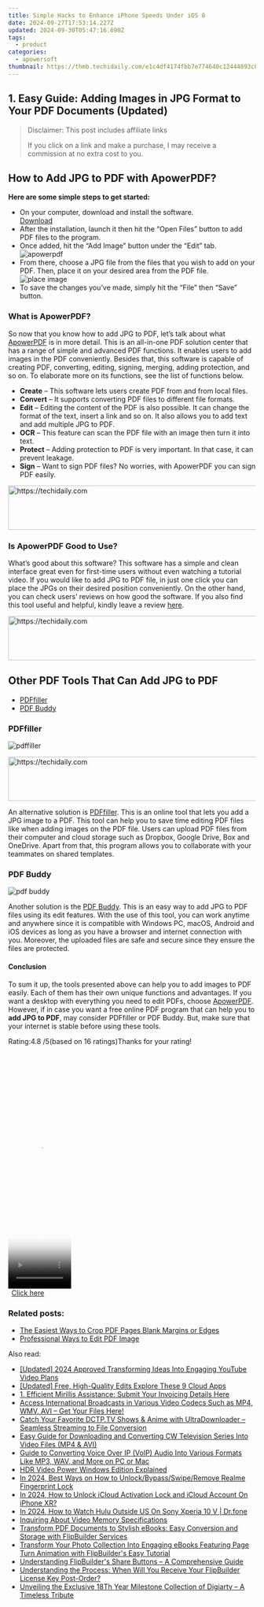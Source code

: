 ```yaml
---
title: Simple Hacks to Enhance iPhone Speeds Under iOS 8
date: 2024-09-27T17:53:14.227Z
updated: 2024-09-30T05:47:16.690Z
tags:
  - product
categories:
  - apowersoft
thumbnail: https://thmb.techidaily.com/e1c4df4174fbb7e774640c12444893c833b651d1c12bd8c02f2b01f747786c25.jpg
---
```


## 1. Easy Guide: Adding Images in JPG Format to Your PDF Documents (Updated)

>  Disclaimer: This post includes affiliate links
>
>  If you click on a link and make a purchase, I may receive a commission at no extra cost to you.
>

## How to Add JPG to PDF with ApowerPDF?

**Here are some simple steps to get started:**

* On your computer, download and install the software.  
[Download](https://tools.techidaily.com/apowersoft/products/)
* After the installation, launch it then hit the “Open Files” button to add PDF files to the program.
* Once added, hit the “Add Image” button under the “Edit” tab.  
![apowerpdf](https://www.apowersoft.com//webusupload.aoscdn.com/apowercom/wp-content/uploads/2020/07/add-image.jpg.webp)
* From there, choose a JPG file from the files that you wish to add on your PDF. Then, place it on your desired area from the PDF file.  
![place image](https://www.apowersoft.com//webusupload.aoscdn.com/apowercom/wp-content/uploads/2020/07/place-jpg.jpg.webp)
* To save the changes you’ve made, simply hit the “File” then “Save” button.

### What is ApowerPDF?

So now that you know how to add JPG to PDF, let’s talk about what [ApowerPDF](https://tools.techidaily.com/apowersoft/apower-pdf/) is in more detail. This is an all-in-one PDF solution center that has a range of simple and advanced PDF functions. It enables users to add images in the PDF conveniently. Besides that, this software is capable of creating PDF, converting, editing, signing, merging, adding protection, and so on. To elaborate more on its functions, see the list of functions below.

* **Create** – This software lets users create PDF from and from local files.
* **Convert** – It supports converting PDF files to different file formats.
* **Edit**  – Editing the content of the PDF is also possible. It can change the format of the text, insert a link and so on. It also allows you to add text and add multiple JPG to PDF.
* **OCR** – This feature can scan the PDF file with an image then turn it into text.
* **Protect** – Adding protection to PDF is very important. In that case, it can prevent leakage.
* **Sign** – Want to sign PDF files? No worries, with ApowerPDF you can sign PDF easily.

<!-- affiliate ads begin -->
<a href="https://aligracehair.sjv.io/c/5597632/1975821/19272" target="_top" id="1975821">
  <img src="//a.impactradius-go.com/display-ad/19272-1975821" border="0" alt="https://techidaily.com" width="728" height="90"/>
</a>
<img height="0" width="0" src="https://aligracehair.sjv.io/i/5597632/1975821/19272" style="position:absolute;visibility:hidden;" border="0" />
<!-- affiliate ads end -->

### Is ApowerPDF Good to Use?

What’s good about this software? This software has a simple and clean interface great even for first-time users without even watching a tutorial video. If you would like to add JPG to PDF file, in just one click you can place the JPGs on their desired position conveniently. On the other hand, you can check users’ reviews on how good the software. If you also find this tool useful and helpful, kindly leave a review [here](https://www.g2crowd.com/products/apowerpdf/reviews).

<!-- affiliate ads begin -->
<a href="https://appsumo.8odi.net/c/5597632/2105883/7443" target="_top" id="2105883">
  <img src="//a.impactradius-go.com/display-ad/7443-2105883" border="0" alt="https://techidaily.com" width="728" height="90"/>
</a>
<img height="0" width="0" src="https://appsumo.8odi.net/i/5597632/2105883/7443" style="position:absolute;visibility:hidden;" border="0" />
<!-- affiliate ads end -->

## Other PDF Tools That Can Add JPG to PDF

* [PDFfiller](https://tools.techidaily.com/apowersoft/products/)
* [PDF Buddy](https://tools.techidaily.com/apowersoft/products/)

### PDFfiller

![pdffiller](https://www.apowersoft.com//webusupload.aoscdn.com/apowercom/wp-content/uploads/2020/07/add-image-pdffiller.jpg.webp)

<!-- affiliate ads begin -->
<a href="https://appsumo.8odi.net/c/5597632/2037356/7443" target="_top" id="2037356">
  <img src="//a.impactradius-go.com/display-ad/7443-2037356" border="0" alt="https://techidaily.com" width="728" height="90"/>
</a>
<img height="0" width="0" src="https://appsumo.8odi.net/i/5597632/2037356/7443" style="position:absolute;visibility:hidden;" border="0" />
<!-- affiliate ads end -->

An alternative solution is [PDFfiller](https://www.pdffiller.com/en/categories/add-image.htm). This is an online tool that lets you add a JPG image to a PDF. This tool can help you to save time editing PDF files like when adding images on the PDF file. Users can upload PDF files from their computer and cloud storage such as Dropbox, Google Drive, Box and OneDrive. Apart from that, this program allows you to collaborate with your teammates on shared templates.

### PDF Buddy

![pdf buddy](https://www.apowersoft.com//webusupload.aoscdn.com/apowercom/wp-content/uploads/2020/07/add-jpg-using-pdfbuddy.jpg.webp)

Another solution is the [PDF Buddy](https://www.pdfbuddy.com/how-to/add-image-to-pdf). This is an easy way to add JPG to PDF files using its edit features. With the use of this tool, you can work anytime and anywhere since it is compatible with Windows PC, macOS, Android and iOS devices as long as you have a browser and internet connection with you. Moreover, the uploaded files are safe and secure since they ensure the files are protected.

#### Conclusion

To sum it up, the tools presented above can help you to add images to PDF easily. Each of them has their own unique functions and advantages. If you want a desktop with everything you need to edit PDFs, choose [ApowerPDF](https://tools.techidaily.com/apowersoft/apower-pdf/). However, if in case you want a free online PDF program that can help you to **add JPG to PDF**, may consider PDFfiller or PDF Buddy. But, make sure that your internet is stable before using these tools.

Rating:4.8 /5(based on 16 ratings)Thanks for your rating!

<!-- affiliate ads begin -->
<span id="1975555">
					<video width="128" height="480" style="cursor:pointer"
           poster="//a.impactradius-go.com/display-clicktoplayimage/1975555.png"
           onclick="if(!this.playClicked){this.play();this.setAttribute('controls',true);this.playClicked=true;}">
	   <source src="//a.impactradius-go.com/display-ad/22993-1975555">
	   <img src="//a.impactradius-go.com/display-clicktoplayimage/1975555.png" style="border: none; height: 100%; width: 100%; object-fit: contain">
	</video>
	<div style="width:80px;text-align:center"><a href="javascript:window.open(decodeURIComponent('https%3A%2F%2Fhomestyler.sjv.io%2Fc%2F5597632%2F1975555%2F22993'), '_blank');void(0);">Click here</a></div>
</span>
<img height="0" width="0" src="https://imp.pxf.io/i/5597632/1975555/22993" style="position:absolute;visibility:hidden;" border="0" />
<!-- affiliate ads end -->

### Related posts:

* [The Easiest Ways to Crop PDF Pages Blank Margins or Edges](https://tools.techidaily.com/apowersoft/apower-pdf/)
* [Professional Ways to Edit PDF Image](https://tools.techidaily.com/apowersoft/apower-pdf/)

<ins class="adsbygoogle"
     style="display:block"
     data-ad-format="autorelaxed"
     data-ad-client="ca-pub-7571918770474297"
     data-ad-slot="1223367746"></ins>

<ins class="adsbygoogle"
     style="display:block"
     data-ad-client="ca-pub-7571918770474297"
     data-ad-slot="8358498916"
     data-ad-format="auto"
     data-full-width-responsive="true"></ins>

<span class="atpl-alsoreadstyle">Also read:</span>
<div><ul>
<li><a href="https://youtube-zero.techidaily.com/ed-2024-approved-transforming-ideas-into-engaging-youtube-video-plans/"><u>[Updated] 2024 Approved Transforming Ideas Into Engaging YouTube Video Plans</u></a></li>
<li><a href="https://facebook-video-share.techidaily.com/updated-free-high-quality-edits-explore-these-9-cloud-apps/"><u>[Updated] Free, High-Quality Edits Explore These 9 Cloud Apps</u></a></li>
<li><a href="https://win-workspace.techidaily.com/1-efficient-mirillis-assistance-submit-your-invoicing-details-here/"><u>1. Efficient Mirillis Assistance: Submit Your Invoicing Details Here</u></a></li>
<li><a href="https://fox-where.techidaily.com/access-international-broadcasts-in-various-video-codecs-such-as-mp4-wmv-avi-get-your-files-here/"><u>Access International Broadcasts in Various Video Codecs Such as MP4, WMV, AVI – Get Your Files Here!</u></a></li>
<li><a href="https://fox-where.techidaily.com/catch-your-favorite-dctptv-shows-and-anime-with-ultradownloader-seamless-streaming-to-file-conversion/"><u>Catch Your Favorite DCTP.TV Shows & Anime with UltraDownloader – Seamless Streaming to File Conversion</u></a></li>
<li><a href="https://fox-where.techidaily.com/easy-guide-for-downloading-and-converting-cw-television-series-into-video-files-mp4-and-avi/"><u>Easy Guide for Downloading and Converting CW Television Series Into Video Files (MP4 & AVI)</u></a></li>
<li><a href="https://fox-where.techidaily.com/guide-to-converting-voice-over-ip-voip-audio-into-various-formats-like-mp3-wav-and-more-on-pc-or-mac/"><u>Guide to Converting Voice Over IP (VoIP) Audio Into Various Formats Like MP3, WAV, and More on PC or Mac</u></a></li>
<li><a href="https://extra-information.techidaily.com/hdr-video-power-windows-edition-explained/"><u>HDR Video Power Windows Edition Explained</u></a></li>
<li><a href="https://easy-unlock-android.techidaily.com/in-2024-best-ways-on-how-to-unlockbypassswiperemove-realme-fingerprint-lock-by-drfone-android/"><u>In 2024, Best Ways on How to Unlock/Bypass/Swipe/Remove Realme Fingerprint Lock</u></a></li>
<li><a href="https://activate-lock.techidaily.com/in-2024-how-to-unlock-icloud-activation-lock-and-icloud-account-on-iphone-xr-by-drfone-ios/"><u>In 2024, How to Unlock iCloud Activation Lock and iCloud Account On iPhone XR?</u></a></li>
<li><a href="https://phone-solutions.techidaily.com/in-2024-how-to-watch-hulu-outside-us-on-sony-xperia-10-v-drfone-by-drfone-virtual-android/"><u>In 2024, How to Watch Hulu Outside US On Sony Xperia 10 V | Dr.fone</u></a></li>
<li><a href="https://games-able.techidaily.com/inquiring-about-video-memory-specifications/"><u>Inquiring About Video Memory Specifications</u></a></li>
<li><a href="https://fox-where.techidaily.com/transform-pdf-documents-to-stylish-ebooks-easy-conversion-and-storage-with-flipbuilder-services/"><u>Transform PDF Documents to Stylish eBooks: Easy Conversion and Storage with FlipBuilder Services</u></a></li>
<li><a href="https://fox-where.techidaily.com/transform-your-photo-collection-into-engaging-ebooks-featuring-page-turn-animation-with-flipbuilders-easy-tutorial/"><u>Transform Your Photo Collection Into Engaging eBooks Featuring Page Turn Animation with FlipBuilder's Easy Tutorial</u></a></li>
<li><a href="https://fox-where.techidaily.com/understanding-flipbuilders-share-buttons-a-comprehensive-guide/"><u>Understanding FlipBuilder's Share Buttons – A Comprehensive Guide</u></a></li>
<li><a href="https://fox-where.techidaily.com/understanding-the-process-when-will-you-receive-your-flipbuilder-license-key-post-order/"><u>Understanding the Process: When Will You Receive Your FlipBuilder License Key Post-Order?</u></a></li>
<li><a href="https://discover-extraordinary.techidaily.com/unveiling-the-exclusive-18th-year-milestone-collection-of-digiarty-a-timeless-tribute/"><u>Unveiling the Exclusive 18Th Year Milestone Collection of Digiarty – A Timeless Tribute</u></a></li>
</ul></div>

